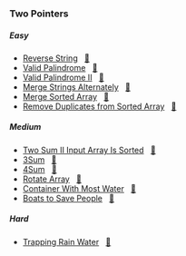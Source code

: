 ### Two Pointers

##### Easy
- [Reverse String](https://leetcode.com/problems/reverse-string/description/) &nbsp;&nbsp;[📄](/two%20pointers/ReverseString.java)
- [Valid Palindrome](https://leetcode.com/problems/valid-palindrome/description/) &nbsp;&nbsp;[📄](/two%20pointers/ValidPalindrome.java)
- [Valid Palindrome II](https://leetcode.com/problems/valid-palindrome-ii/description/) &nbsp;&nbsp;[📄](/two%20pointers/ValidPalindromeII.java)
- [Merge Strings Alternately](https://leetcode.com/problems/merge-strings-alternately/description/) &nbsp;&nbsp;[📄](/two%20pointers/MergeStringsAlternately.java)
- [Merge Sorted Array](https://leetcode.com/problems/merge-sorted-array/description/) &nbsp;&nbsp;[📄](/two%20pointers/MergeSortedArray.java)
- [Remove Duplicates from Sorted Array](https://leetcode.com/problems/remove-duplicates-from-sorted-array/description/) &nbsp;&nbsp;[📄](/two%20pointers/RemoveDuplicatesfromSortedArray.java)

##### Medium
- [Two Sum II Input Array Is Sorted](https://leetcode.com/problems/two-sum-ii-input-array-is-sorted/description/) &nbsp;&nbsp;[📄](/two%20pointers/TwoSumII-InputArrayIsSorted.java)
- [3Sum](https://leetcode.com/problems/3sum/description/) &nbsp;&nbsp;[📄](/two%20pointers/3Sum.java)
- [4Sum](https://leetcode.com/problems/4sum/description/) &nbsp;&nbsp;[📄](/two%20pointers/4Sum.java)
- [Rotate Array](https://leetcode.com/problems/rotate-array/description/) &nbsp;&nbsp;[📄](/two%20pointers/RotateArray.java)
- [Container With Most Water](https://leetcode.com/problems/container-with-most-water/description/) &nbsp;&nbsp;[📄](/two%20pointers/ContainerWithMostWater.java)
- [Boats to Save People](https://leetcode.com/problems/boats-to-save-people/description/) &nbsp;&nbsp;[📄](/two%20pointers/BoatsToSavePeople.java)

##### Hard
- [Trapping Rain Water](https://leetcode.com/problems/trapping-rain-water/description/) &nbsp;&nbsp;[📄](/two%20pointers/TrappingRainWater.java)
